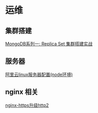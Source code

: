 # 运维

## 集群搭建

[MongoDB系列一: Replica Set 集群搭建实战](./mongodb.md)

## 服务器

[阿里云linux服务器配置(node环境)](./ali-linux.md)

## nginx 相关

[nginx-https升级http2](./http2.md)